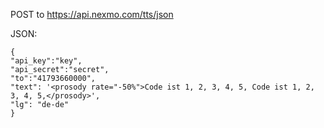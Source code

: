 
POST to https://api.nexmo.com/tts/json

JSON:
```
{
"api_key":"key",
"api_secret":"secret",
"to":"41793660000",
"text": '<prosody rate="-50%">Code ist 1, 2, 3, 4, 5, Code ist 1, 2, 3, 4, 5,</prosody>',
"lg": "de-de"
}
```